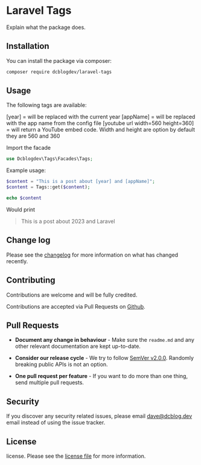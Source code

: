 # Laravel Tags

Explain what the package does.

## Installation

You can install the package via composer:

```bash
composer require dcblogdev/laravel-tags
```

## Usage

The following tags are available:

[year] = will be replaced with the current year
[appName] = will be replaced with the app name from the config file
[youtube url width=560 height=360] = will return a YouTube embed code. Width and height are option by default they are 560 and 360

Import the facade

```php
use Dcblogdev\Tags\Facades\Tags;
```

Example usage:

```php
$content = "This is a post about [year] and [appName]";
$content = Tags::get($content);

echo $content
```

Would print
> This is a post about 2023 and Laravel

## Change log

Please see the [changelog][3] for more information on what has changed recently.

## Contributing

Contributions are welcome and will be fully credited.

Contributions are accepted via Pull Requests on [Github][4].

## Pull Requests

- **Document any change in behaviour** - Make sure the `readme.md` and any other relevant documentation are kept up-to-date.

- **Consider our release cycle** - We try to follow [SemVer v2.0.0][5]. Randomly breaking public APIs is not an option.

- **One pull request per feature** - If you want to do more than one thing, send multiple pull requests.

## Security

If you discover any security related issues, please email dave@dcblog.dev email instead of using the issue tracker.

## License

license. Please see the [license file][6] for more information.

[3]:    changelog.md
[4]:    https://github.com/dcblogdev/laravel-tags
[5]:    http://semver.org/
[6]:    license.md
